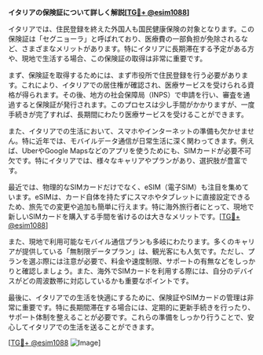 **イタリアの保険証について詳しく解説[[TG💪+ @esim1088](https://t.me/s/esim1088)]**

イタリアでは、住民登録を終えた外国人も国民健康保険の対象となります。この保険証は「セグニョーラ」と呼ばれており、医療費の一部負担が免除されるなど、さまざまなメリットがあります。特にイタリアに長期滞在する予定がある方や、現地で生活する場合、この保険証の取得は非常に重要です。

まず、保険証を取得するためには、まず市役所で住民登録を行う必要があります。これにより、イタリアでの居住権が確認され、医療サービスを受けられる資格が得られます。その後、地方の社会保障局（INPS）で申請を行い、審査を通過すると保険証が発行されます。このプロセスは少し手間がかかりますが、一度手続きが完了すれば、長期間にわたり医療サービスを受けることができます。

また、イタリアでの生活において、スマホやインターネットの準備も欠かせません。特に近年では、モバイルデータ通信が日常生活に深く関わってきます。例えば、UberやGoogle Mapsなどのアプリを使うためにも、SIMカードが必要不可欠です。特にイタリアでは、様々なキャリアやプランがあり、選択肢が豊富です。

最近では、物理的なSIMカードだけでなく、eSIM（電子SIM）も注目を集めています。eSIMは、カード自体を持たずにスマホやタブレットに直接設定できるため、旅先での変更や追加も簡単に行えます。特に海外旅行者にとって、現地で新しいSIMカードを購入する手間を省けるのは大きなメリットです。[[TG💪+ @esim1088](https://t.me/s/esim1088)]

また、現地で利用可能なモバイル通信プランも多岐にわたります。多くのキャリアが提供している「無制限データプラン」は、観光客にも人気です。ただし、プランを選ぶ際には注意が必要で、料金や速度制限、サポートの有無などをしっかりと確認しましょう。また、海外でSIMカードを利用する際には、自分のデバイスがどの周波数帯に対応しているかも重要なポイントです。

最後に、イタリアでの生活を快適にするために、保険証やSIMカードの管理は非常に重要です。特に長期間滞在する場合には、定期的に更新手続きを行ったり、サポート体制を整えることが必要です。これらの準備をしっかり行うことで、安心してイタリアでの生活を送ることができます。

[[TG💪+ @esim1088](https://t.me/s/esim1088) ![Image](https://i.postimg.cc/Y0z9fWf4/image.png)]